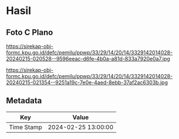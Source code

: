 # Hasil

## Foto C Plano

https://sirekap-obj-formc.kpu.go.id/defc/pemilu/ppwp/33/29/14/20/14/3329142014028-20240215-020528--9596eeac-d6fe-4b0a-a81d-833a7920e0a7.jpg

https://sirekap-obj-formc.kpu.go.id/defc/pemilu/ppwp/33/29/14/20/14/3329142014028-20240215-021354--9251a19c-7e0e-4aed-8ebb-37af2ac6303b.jpg


## Metadata

| Key        | Value               |
| ---------- | ------------------- |
| Time Stamp | 2024-02-25 13:00:00 |



